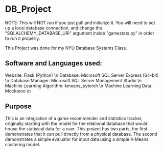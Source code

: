 # DB_Project

NOTE: This will NOT run if you just pull and initialize it. You will need to set up a local database connection, and change the "SQLALCHEMY_DATABASE_URI" argument inside "gamestats.py" in order to run it properly.

This Project was done for my NYU Database Systems Class.


## Software and Languages used:
Website: Flask (Python) \n
Database: Microsoft SQL Server Express (64-bit) \n
Database Manager: Microsoft SQL Server Management Studio \n
Machine Learning Algorithm: kmeans_pytorch \n
Machine Learning Data: Mockaroo \n

## Purpose
This is an integration of a game recommender and statistics tracker, originally starting with the model for the relational database that would house the statisical data for a user. This project has two parts, the first demonstrates that it can pull directly from a physical database. The second demonstrates a simple evaluator for input data using a simple K-Means clustering model.
